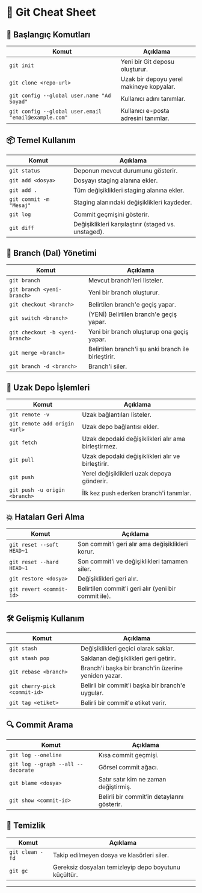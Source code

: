 # 🧠 Git Cheat Sheet

## 🚀 Başlangıç Komutları

| Komut | Açıklama |
|-------|----------|
| `git init` | Yeni bir Git deposu oluşturur. |
| `git clone <repo-url>` | Uzak bir depoyu yerel makineye kopyalar. |
| `git config --global user.name "Ad Soyad"` | Kullanıcı adını tanımlar. |
| `git config --global user.email "email@example.com"` | Kullanıcı e-posta adresini tanımlar. |

## 📦 Temel Kullanım

| Komut | Açıklama |
|-------|----------|
| `git status` | Deponun mevcut durumunu gösterir. |
| `git add <dosya>` | Dosyayı staging alanına ekler. |
| `git add .` | Tüm değişiklikleri staging alanına ekler. |
| `git commit -m "Mesaj"` | Staging alanındaki değişiklikleri kaydeder. |
| `git log` | Commit geçmişini gösterir. |
| `git diff` | Değişiklikleri karşılaştırır (staged vs. unstaged). |

## 🌲 Branch (Dal) Yönetimi

| Komut | Açıklama |
|-------|----------|
| `git branch` | Mevcut branch'leri listeler. |
| `git branch <yeni-branch>` | Yeni bir branch oluşturur. |
| `git checkout <branch>` | Belirtilen branch'e geçiş yapar. |
| `git switch <branch>` | (YENİ) Belirtilen branch'e geçiş yapar. |
| `git checkout -b <yeni-branch>` | Yeni bir branch oluşturup ona geçiş yapar. |
| `git merge <branch>` | Belirtilen branch'i şu anki branch ile birleştirir. |
| `git branch -d <branch>` | Branch'i siler. |

## 🔄 Uzak Depo İşlemleri

| Komut | Açıklama |
|-------|----------|
| `git remote -v` | Uzak bağlantıları listeler. |
| `git remote add origin <url>` | Uzak depo bağlantısı ekler. |
| `git fetch` | Uzak depodaki değişiklikleri alır ama birleştirmez. |
| `git pull` | Uzak depodaki değişiklikleri alır ve birleştirir. |
| `git push` | Yerel değişiklikleri uzak depoya gönderir. |
| `git push -u origin <branch>` | İlk kez push ederken branch'i tanımlar. |

## 💥 Hataları Geri Alma

| Komut | Açıklama |
|-------|----------|
| `git reset --soft HEAD~1` | Son commit'i geri alır ama değişiklikleri korur. |
| `git reset --hard HEAD~1` | Son commit'i ve değişiklikleri tamamen siler. |
| `git restore <dosya>` | Değişiklikleri geri alır. |
| `git revert <commit-id>` | Belirtilen commit'i geri alır (yeni bir commit ile). |

## 🛠️ Gelişmiş Kullanım

| Komut | Açıklama |
|-------|----------|
| `git stash` | Değişiklikleri geçici olarak saklar. |
| `git stash pop` | Saklanan değişiklikleri geri getirir. |
| `git rebase <branch>` | Branch'i başka bir branch'in üzerine yeniden yazar. |
| `git cherry-pick <commit-id>` | Belirli bir commit'i başka bir branch'e uygular. |
| `git tag <etiket>` | Belirli bir commit'e etiket verir. |

## 🔍 Commit Arama

| Komut | Açıklama |
|-------|----------|
| `git log --oneline` | Kısa commit geçmişi. |
| `git log --graph --all --decorate` | Görsel commit ağacı. |
| `git blame <dosya>` | Satır satır kim ne zaman değiştirmiş. |
| `git show <commit-id>` | Belirli bir commit’in detaylarını gösterir. |

## 🧹 Temizlik

| Komut | Açıklama |
|-------|----------|
| `git clean -fd` | Takip edilmeyen dosya ve klasörleri siler. |
| `git gc` | Gereksiz dosyaları temizleyip depo boyutunu küçültür. |

---

